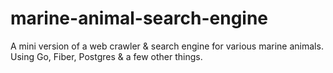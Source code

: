 # marine-animal-search-engine
A mini version of a web crawler &amp; search engine for various marine animals. Using Go, Fiber, Postgres &amp; a few other things.
